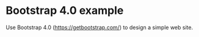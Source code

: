 # Bootstrap 4.0 example

Use Bootstrap 4.0 (https://getbootstrap.com/) to design a simple web site.

